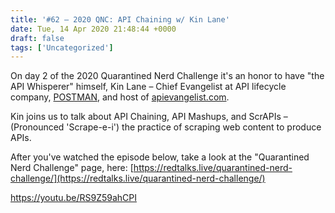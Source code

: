 ```yaml
---
title: '#62 – 2020 QNC: API Chaining w/ Kin Lane'
date: Tue, 14 Apr 2020 21:48:44 +0000
draft: false
tags: ['Uncategorized']
---
```


On day 2 of the 2020 Quarantined Nerd Challenge it's an honor to have "the API Whisperer" himself, Kin Lane – Chief Evangelist at API lifecycle company, [POSTMAN](https://www.postman.com/), and host of [apievangelist.com](http://apievangelist.com).

Kin joins us to talk about API Chaining, API Mashups, and ScrAPIs – (Pronounced 'Scrape-e-i') the practice of scraping web content to produce APIs.

After you've watched the episode below, take a look at the "Quarantined Nerd Challenge" page, here: [https://redtalks.live/quarantined-nerd-challenge/](https://redtalks.live/quarantined-nerd-challenge/)

https://youtu.be/RS9Z59ahCPI